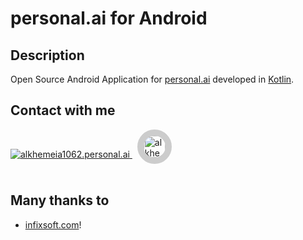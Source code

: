 # personal.ai for Android


## Description
Open Source Android Application for [personal.ai](https://personal.ai) developed in [Kotlin](https://developer.android.com/kotlin).

## Contact with me
<a href="https://alkhemeia1062.personal.ai/" rel="nofollow">
  <img alt="alkhemeia1062.personal.ai" src="https://alkhemeia1062.personal.ai/img/personal-logo-white.53a5f953.svg" > <img width="35" height="35" alt="alkhemeia1062" style="border: 10px solid #ccc; margin-left: 8px; border-radius: 50%;" src="https://lis-profile-images-prod.s3-us-west-2.amazonaws.com/ZZAO0W67THGIINQEE9956C60GQ2VCK.jpg" >
</a>
<br><br>

## Many thanks to
* <a href="https://infixsoft.com" target="_blank">infixsoft.com</a>!

